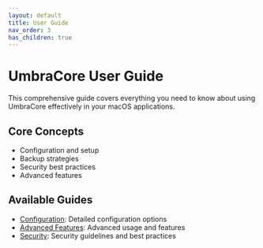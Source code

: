 ```yaml
---
layout: default
title: User Guide
nav_order: 3
has_children: true
---
```


# UmbraCore User Guide

This comprehensive guide covers everything you need to know about using UmbraCore effectively in your macOS applications.

## Core Concepts

- Configuration and setup
- Backup strategies
- Security best practices
- Advanced features

## Available Guides

- [Configuration](configuration.md): Detailed configuration options
- [Advanced Features](advanced-features.md): Advanced usage and features
- [Security](security.md): Security guidelines and best practices
